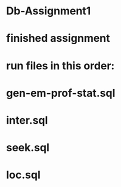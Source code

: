 # Db-Assignment1
# finished assignment
# run files in this order:
  # gen-em-prof-stat.sql
  # inter.sql
  # seek.sql
  # loc.sql
